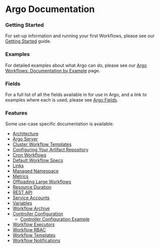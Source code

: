 # Argo Documentation

### Getting Started

For set-up information and running your first Workflows, please see our [Getting Started](getting-started.md) guide.

### Examples

For detailed examples about what Argo can do, please see our [Argo Workflows: Documentation by Example](../examples/README.md) page.

### Fields

For a full list of all the fields available in for use in Argo, and a link to examples where each is used, please see [Argo Fields](fields.md).

### Features
Some use-case specific documentation is available:
* [Architecture](architecture.md)
* [Argo Server](argo-server.md)
* [Cluster Workflow Templates](cluster-workflow-templates.md)
* [Configuring Your Artifact Repository](configure-artifact-repository.md)
* [Cron Workflows](cron-workflows.md)
* [Default Workflow Specs](default-workflow-specs.md)
* [Links](links.md)
* [Managed Namespace](managed-namespace.md)
* [Metrics](metrics.md)
* [Offloading Large Workflows](offloading-large-workflows.md)
* [Resource Duration](resource-duration.md)
* [REST API](rest-api.md)
* [Service Accounts](service-accounts.md)
* [Variables](variables.md)
* [Workflow Archive](workflow-archive.md)
* [Controller Configuration](workflow-controller-configmap.md)
  * [Controller Configuration Example](workflow-controller-configmap.yaml)
* [Workflow Executors](workflow-executors.md)
* [Workflow RBAC](workflow-rbac.md)
* [Workflow Templates](workflow-templates.md)
* [Workflow Notifications](workflow-notifications.md)
